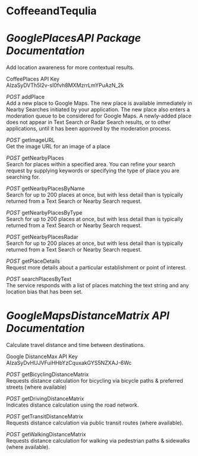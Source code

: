 # CoffeeandTequlia

# _GooglePlacesAPI Package Documentation_

Add location awareness for more contextual results.<br>

CoffeePlaces API Key <br>
AIzaSyDVTh5l2v-sI0fvh8MXMzrrLmYPuAzN_2k <br>

_POST_ addPlace <br>
Add a new place to Google Maps. The new place is available immediately in Nearby Searches initiated by your application. The new place also enters a moderation queue to be considered for Google Maps. A newly-added place does not appear in Text Search or Radar Search results, or to other applications, until it has been approved by the moderation process.

_POST_ getImageURL<br>
Get the image URL for an image of a place

_POST_ getNearbyPlaces<br>
Search for places within a specified area. You can refine your search request by supplying keywords or specifying the type of place you are searching for.

_POST_ getNearbyPlacesByName<br>
Search for up to 200 places at once, but with less detail than is typically returned from a Text Search or Nearby Search request.

_POST_ getNearbyPlacesByType<br>
Search for up to 200 places at once, but with less detail than is typically returned from a Text Search or Nearby Search request.

_POST_ getNearbyPlacesRadar<br>
Search for up to 200 places at once, but with less detail than is typically returned from a Text Search or Nearby Search request.

_POST_ getPlaceDetails<br>
Request more details about a particular establishment or point of interest.

_POST_ searchPlacesByText<br>
The service responds with a list of places matching the text string and any location bias that has been set.

# _GoogleMapsDistanceMatrix API Documentation_

Calculate travel distance and time between destinations.<br>

Google DistanceMax API Key <br>
AIzaSyDvHUJVFuiHHbYzCquxakGYS5NZXAJ-6Wc

_POST_ getBicyclingDistanceMatrix<br>
Requests distance calculation for bicycling via bicycle paths & preferred streets (where available)

_POST_ getDrivingDistanceMatrix<br>
Indicates distance calculation using the road network.

_POST_ getTransitDistanceMatrix<br>
Requests distance calculation via public transit routes (where available).

_POST_ getWalkingDistanceMatrix<br>
Requests distance calculation for walking via pedestrian paths & sidewalks (where available).
